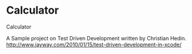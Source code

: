 Calculator
==========

Calculator

A Sample project on Test Driven Development written by Christian Hedin. <http://www.jayway.com/2010/01/15/test-driven-development-in-xcode/>
